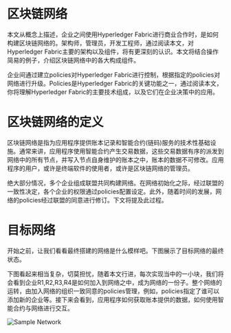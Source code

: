 # 区块链网络

本文从概念上描述，企业之间使用Hyperledger Fabric进行商业合作时，是如何构建区块链网络的。架构师，管理员，开发工程师，通过阅读本文，对Hyperledger Fabric主要的架构以及组件，将有更深刻的认识。本文将结合操作简易的例子，介绍区块链网络中的各大构成组件。

企业间通过建立policies对Hyperledger Fabric进行控制，根据指定的policies对网络进行升级。Policies是Hyperledger Fabric的关键功能之一，通过阅读本文，你将理解Hyperledger Fabric的主要技术组成，以及它们在企业决策中的应用。

# 区块链网络的定义

区块链网络是指为应用程序提供账本记录和智能合约(链码)服务的技术性基础设施。通常来讲，应用程序使用智能合约产生交易数据，这些交易数据有序的派发到网络中的所有节点，并写入节点自身维护的账本之中，账本的数据不可修改。应用程序的用户，或许是终端软件的使用者，或许是区块链网络的管理员。

绝大部分情况，多个企业组成联盟共同构建网络。在网络初始化之际，经过联盟的一致性决定，各个企业的权限通过policies配置设定。此外，随着时间的发展，网络的policies经过联盟的同意进行修订。下文将提及此过程。

# 目标网络

开始之前，让我们看看最终搭建的网络是什么模样吧。下图展示了目标网络的最终状态。

下图看起来相当复杂，切莫担忧，随着本文行进，每次实现当中的一小块，我们将会看到企业R1,R2,R3,R4是如何加入到网络之中，成为网络的一份子。整个网络的运转，由加入网络的组织一致同意的policies管理，例如，policies指定了谁可以添加新的企业等。接下来会看到，应用程序如何获取账本提供的数据，如何使用智能合约与网络进行交互。

![Sample Network](https://hyperledger-fabric.readthedocs.io/en/latest/_images/network.diagram.1.png)